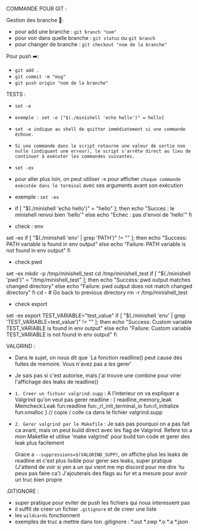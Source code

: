 COMMANDE POUR GIT : 

Gestion des branche 🌲:
- pour add une branche : `git branch "nom"`
- pour voir dans quelle branche : `git status` ou `git branch`
- pour changer de branche : `git checkout "nom de la branche"`

Pour push ➡️:
- `git add .`
- `git commit -m "msg"`
- `git push origin "nom de la branche"`

TESTS :

- `set -e`
- `exemple : set -e ["$(./minishell 'echo hello')" = hello]`
- `set -e indique au shell de quitter immédiatement si une commande échoue.`
- `Si une commande dans le script retourne une valeur de sortie non nulle (indiquant une erreur), le script s'arrête direct au lieu de continuer à exécuter les commandes suivantes.`

- `set -ex`
- pour aller plus loin, on peut utiliser -x pour afficher `chaque commande exécutée dans le terminal` avec ses arguments avant son exécution
- exemple : `set -ex`

- if [ "$(./minishell 'echo hello')" = "hello" ]; then
    echo "Succes : le minishell renvoi bien 'hello'"
else
    echo "Echec : pas d'envoi de 'hello'"
fi

- check : env

set -ex
if [ "$(./minishell 'env' | grep 'PATH')" != "" ]; then
    echo "Success: PATH variable is found in env output"
else
    echo "Failure: PATH variable is not found in env output"
fi

- check pwd

set -ex
mkdir -p /tmp/minishell_test
cd /tmp/minishell_test
if [ "$(./minishell 'pwd')" = "/tmp/minishell_test" ]; then
    echo "Success: pwd output matches changed directory"
else
    echo "Failure: pwd output does not match changed directory"
fi
cd - # Go back to previous directory
rm -r /tmp/minishell_test


- check export

set -ex
export TEST_VARIABLE="test_value"
if [ "$(./minishell 'env' | grep 'TEST_VARIABLE=test_value')" != "" ]; then
    echo "Success: Custom variable TEST_VARIABLE is found in env output"
else
    echo "Failure: Custom variable TEST_VARIABLE is not found in env output"
fi



VALGRIND :

- Dans le sujet, on nous dit que `La fonction readline() peut cause des fuites de memoire. Vous n'avez pas a les gerer'
- Je sais pas si c'est autorise, mais j'ai trouve une combine pour virer l'affichage des leaks de readline()

- `1. Creer un fichier valgrind.supp` : 
	A l'interieur on va expliquer a Valgrind qu'on veut pas gerer readline :
	{
   		readline_memory_leak
   		Memcheck:Leak
   		fun:readline
   		fun:_rl_init_terminal_io
   		fun:rl_initialize
   		fun:xmalloc
	} // copie / colle ca dans le fichier valgrind.supp 

- `2. Gerer valgrind par le Makefile` :
	Je sais pas pourquoi on a pas fait ca avant, mais on peut build direct avec les
	flag de Valgrind. Refere toi a mon Makefile et utilise 'make valgrind' pour build ton code
	et gerer des leak plus facilement
	
	Grace a `--suppressions=$(VALGRIND_SUPP)`, on affiche plus les leaks de readline et c'est plus lisible
	pour gerer ses leaks, super pratique 
	(J'attend de voir si yen a un qui vient me mp discord pour me dire 'tu peux pas faire ca')
	J'ajouterais des flags au fur et a mesure pour avoir un truc bien propre

.GITIGNORE :

- super pratique pour eviter de push les fichiers qui nous interessent pas
- il suffit de creer un fichier `.gitignore` et de creer une liste
- les `wildcards` fonctionnent 
- exemples de truc a mettre dans ton .gitignore :
*.out
*.swp
*.o
*.a
*.json

